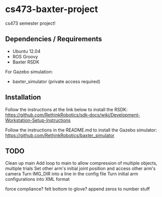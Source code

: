 cs473-baxter-project
====================

cs473 semester project!

Dependencies / Requirements
---------------------------
* Ubuntu 12.04
* ROS Groovy
* Baxter RSDK

For Gazebo simulation:
* baxter_simulator (private access required)

Installation
------------
Follow the instructions at the link below to install the RSDK:
https://github.com/RethinkRobotics/sdk-docs/wiki/Development-Workstation-Setup-Instructions

Follow the instructions in the README.md to install the Gazebo simulator:
https://github.com/RethinkRobotics/baxter_simulator

TODO
----
Clean up main
Add loop to main to allow compression of multiple objects, multiple trials
Set other arm's initial joint position and access other arm's camera
Turn IMG_DIR into a line in the config file
Turn initial arm configurations into XML format

force compliance?
felt bottom to glove?
append zeros to number stuff

